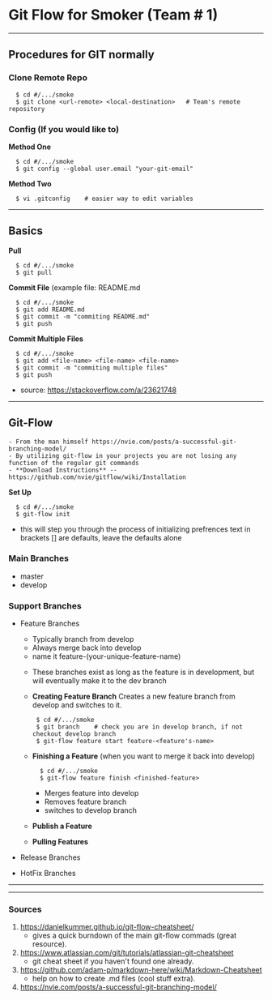 # Git Flow for Smoker (Team # 1)
***

## Procedures for GIT normally

### Clone Remote Repo
```shell
  $ cd #/.../smoke
  $ git clone <url-remote> <local-destination>   # Team's remote repository
```

### Config (If you would like to)
  **Method One**
  ```shell
    $ cd #/.../smoke
    $ git config --global user.email "your-git-email"
  ```
  
  **Method Two**
  ```shell
    $ vi .gitconfig    # easier way to edit variables
  ```
  
***
 
## Basics

  **Pull**
  ```shell
    $ cd #/.../smoke
    $ git pull 
  ```
  
  **Commit File** (example file: README.md
  ```shell
    $ cd #/.../smoke
    $ git add README.md
    $ git commit -m "commiting README.md"
    $ git push
  ```
  
  **Commit Multiple Files**
  ```shell
    $ cd #/.../smoke
    $ git add <file-name> <file-name> <file-name>
    $ git commit -m "commiting multiple files"
    $ git push
   ```
   - source: https://stackoverflow.com/a/23621748
   
***
   
 ## Git-Flow 
    
    - From the man himself https://nvie.com/posts/a-successful-git-branching-model/
    - By utilizing git-flow in your projects you are not losing any function of the regular git commands
    - **Download Instructions** --  https://github.com/nvie/gitflow/wiki/Installation
    
  **Set Up**
  ```shell
    $ cd #/.../smoke
    $ git-flow init
  ```
   - this will step you through the process of initializing prefrences text in brackets [] are defaults, leave the defaults   alone
 
 ### Main Branches

   + master
   + develop
    
 ### Support Branches
 
   + Feature Branches 
        + Typically branch from develop 
        + Always merge back into develop
        + name it feature-(your-unique-feature-name)
        
        - These branches exist as long as the feature is in development, but will eventually make it to the dev branch
      
        - **Creating Feature Branch**
          Creates a new feature branch from develop and switches to it.
           ```shell
            $ cd #/.../smoke
            $ git branch    # check you are in develop branch, if not checkout develop branch
            $ git-flow feature start feature-<feature's-name>  
           ```
        - **Finishing a Feature**  (when you want to merge it back into develop)
          ```shell
            $ cd #/.../smoke
            $ git-flow feature finish <finished-feature>
          ```
      
          - Merges feature into develop
          - Removes feature branch 
          - switches to develop branch
        
        - **Publish a Feature**
      
        - **Pulling Features**
      
   + Release Branches      
      
   + HotFix Branches

***
***

 ### Sources
 
  1. https://danielkummer.github.io/git-flow-cheatsheet/ 
        - gives a quick burndown of the main git-flow commads (great resource).
  2. https://www.atlassian.com/git/tutorials/atlassian-git-cheatsheet
        - git cheat sheet if you haven't found one already.
  3. https://github.com/adam-p/markdown-here/wiki/Markdown-Cheatsheet
        - help on how to create .md files (cool stuff extra).
  4. https://nvie.com/posts/a-successful-git-branching-model/

